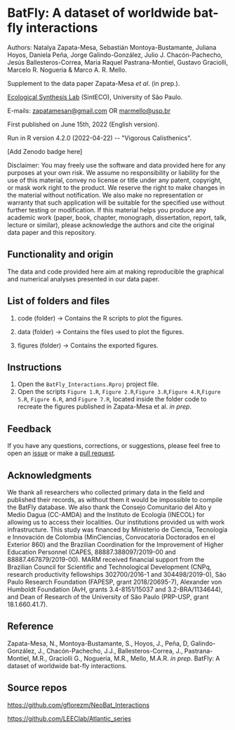 # BatFly: A dataset of worldwide bat-fly interactions

Authors: Natalya Zapata-Mesa, Sebastián Montoya-Bustamante, Juliana Hoyos, Daniela Peña, Jorge Galindo-González, Julio J. Chacón-Pachecho, Jesús Ballesteros-Correa, Maria Raquel Pastrana-Montiel, Gustavo Graciolli, Marcelo R. Nogueria & Marco A. R. Mello.

Supplement to the data paper Zapata-Mesa *et al*. (in prep.).

[Ecological Synthesis Lab](https://marcomellolab.wordpress.com) (SintECO), University of São Paulo.

E-mails: zapatamesan@gmail.com OR marmello@usp.br

First published on June 15th, 2022 (English version).

Run in R version 4.2.0 (2022-04-22) -- "Vigorous Calisthenics".

[Add Zenodo badge here]

Disclaimer: You may freely use the software and data provided here for any purposes at your own risk. We assume no responsibility or liability for the use of this material, convey no license or title under any patent, copyright, or mask work right to the product. We reserve the right to make changes in the material without notification. We also make no representation or warranty that such application will be suitable for the specified use without further testing or modification. If this material helps you produce any academic work (paper, book, chapter, monograph, dissertation, report, talk, lecture or similar), please acknowledge the authors and cite the original data paper and this repository.


## Functionality and origin

The data and code provided here aim at making reproducible the graphical and numerical analyses presented in our data paper.


## List of folders and files

1.  code (folder) -> Contains the R scripts to plot the figures.

2.  data (folder) -> Contains the files used to plot the figures.

3.  figures (folder) -> Contains the exported figures.


## Instructions

1. Open the `BatFly_Interactions.Rproj` project file.
2. Open the scripts `Figure 1.R`, `Figure 2.R`,`Figure 3.R`,`Figure 4.R`,`Figure 5.R`, `Figure 6.R`, and `Figure 7.R`, located inside the folder code to recreate the figures published in Zapata-Mesa et al. *in prep*.


## Feedback

If you have any questions, corrections, or suggestions, please feel free to open an [issue](https://github.com/NatalyaZapata/BatFly_Interactions/issues) or make a [pull request](https://github.com/NatalyaZapata/BatFly_Interactions/pulls).


## Acknowledgments

We thank all researchers who collected primary data in the field and published their records, as without them it would be impossible to compile the BatFly database. We also thank the Consejo Comunitario del Alto y Medio Dagua (CC-AMDA) and the Instituto de Ecología (INECOL) for allowing us to access their localities. Our institutions provided us with work infrastructure. This study was financed by Ministerio de Ciencia, Tecnología e Innovación de Colombia (MinCiencias, Convocatoria Doctorados en el Exterior 860) and the Brazilian Coordination for the Improvement of Higher Education Personnel (CAPES, 88887.388097/2019-00 and 88887.467879/2019-00). MARM received financial support from the Brazilian Council for Scientific and Technological Development (CNPq, research productivity fellowships 302700/2016-1 and 304498/2019-0), São Paulo Research Foundation (FAPESP, grant 2018/20695-7), Alexander von Humboldt Foundation (AvH, grants 3.4-8151/15037 and 3.2-BRA/1134644), and Dean of Research of the University of São Paulo (PRP-USP, grant 18.1.660.41.7).


## Reference

Zapata-Mesa, N., Montoya-Bustamante, S., Hoyos, J., Peña, D, Galindo-González, J., Chacón-Pachecho, J.J., Ballesteros-Correa, J., Pastrana-Montiel, M.R., Graciolli G., Nogueria, M.R., Mello, M.A.R. *in prep*. BatFly: A dataset of worldwide bat-fly interactions.


## Source repos

https://github.com/gflorezm/NeoBat_Interactions

https://github.com/LEEClab/Atlantic_series
